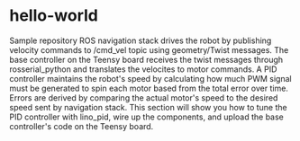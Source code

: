 # hello-world
Sample repository
ROS navigation stack drives the robot by publishing velocity commands to /cmd_vel topic using geometry/Twist messages. The base controller on the Teensy board receives the twist messages through rosserial_python and translates the velocites to motor commands. A PID controller maintains the robot's speed by calculating how much PWM signal must be generated to spin each motor based from the total error over time. Errors are derived by comparing the actual motor's speed to the desired speed sent by navigation stack. This section will show you how to tune the PID controller with lino_pid, wire up the components, and upload the base controller's code on the Teensy board.
